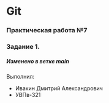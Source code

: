 # Git
### Практическая работа №7
### Задание 1.
##### Изменено в ветке main
Выполнил:
* Ивакин Дмитрий Александрович
* УВПв-321